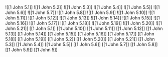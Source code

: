 ![[1 John 5.1]]
![[1 John 5.2]]
![[1 John 5.3]]
![[1 John 5.4]]
![[1 John 5.5]]
![[1 John 5.6]]
![[1 John 5.7]]
![[1 John 5.8]]
![[1 John 5.9]]
![[1 John 5.10]]
![[1 John 5.11]]
![[1 John 5.12]]
![[1 John 5.13]]
![[1 John 5.14]]
![[1 John 5.15]]
![[1 John 5.16]]
![[1 John 5.17]]
![[1 John 5.18]]
![[1 John 5.19]]
![[1 John 5.20]]
![[1 John 5.21]]
[[1 John 5.1]]
[[1 John 5.10]]
[[1 John 5.11]]
[[1 John 5.12]]
[[1 John 5.13]]
[[1 John 5.14]]
[[1 John 5.15]]
[[1 John 5.16]]
[[1 John 5.17]]
[[1 John 5.18]]
[[1 John 5.19]]
[[1 John 5.2]]
[[1 John 5.20]]
[[1 John 5.21]]
[[1 John 5.3]]
[[1 John 5.4]]
[[1 John 5.5]]
[[1 John 5.6]]
[[1 John 5.7]]
[[1 John 5.8]]
[[1 John 5.9]]
[[1 John 5]]
